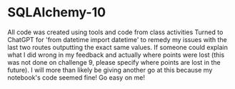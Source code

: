 # SQLAlchemy-10
All code was created using tools and code from class activities
Turned to ChatGPT for 'from datetime import datetime' to remedy my issues with the last two routes outputting the exact same values. If someone could explain what I did wrong in my feedback and actually where points were lost (this was not done on challenge 9, please specify where points are lost in the future). I will more than likely be giving another go at this because my notebook's code seemed fine! Go easy on me!
